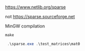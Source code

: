 https://www.netlib.org/sparse

not https://sparse.sourceforge.net

MinGW compilation

```powershell
make

 .\sparse.exe .\test_matrices\mat0
```
